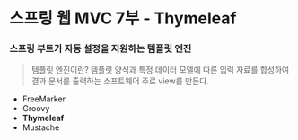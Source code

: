 스프링 웹 MVC 7부 - Thymeleaf
===

### 스프링 부트가 자동 설정을 지원하는 템플릿 엔진
  >  템플릿 엔진이란? 템플릿 양식과 특정 데이터 모델에 따른 입력 자료를 합성하여 결과 문서를 출력하는 소프트웨어
주로 view를 만든다.  
  + FreeMarker
  + Groovy
  + **Thymeleaf**
  + Mustache
